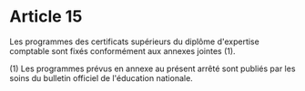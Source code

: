 # Article 15

Les programmes des certificats supérieurs du diplôme d'expertise comptable sont fixés conformément aux annexes jointes (1).

(1) Les programmes prévus en annexe au présent arrêté sont publiés par les soins du bulletin officiel de l'éducation nationale.
